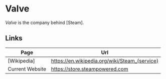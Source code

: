 # Valve

*Valve* is the company behind [Steam].

## Links

| Page             | Url                                             |
| ---------------- | ----------------------------------------------- |
| [Wikipedia]      | <https://en.wikipedia.org/wiki/Steam_(service)> |
| Current Website  | <https://store.steampowered.com>                |